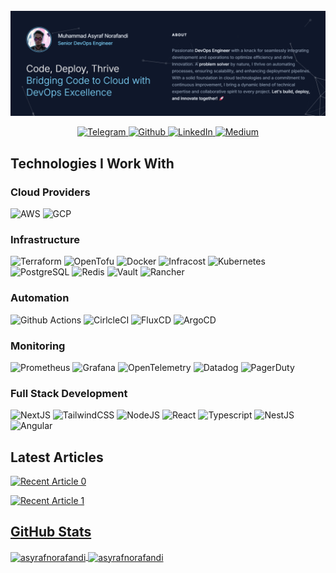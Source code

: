 <div align="center">
  <br />
    <a href="https://asyrafnorafandi.dev/" target="_blank">
      <img src="./docs/resume-site.png" alt="Project Banner">
    </a>
  <br />

  <p>
    <a href="https://t.me/asyrafnorafandi" target="_blank">
      <img
        alt="Telegram"
        src="https://img.shields.io/badge/telegram-%230077B5.svg?&style=for-the-badge&logo=telegram&logoColor=white"
      />
    </a>
    <a href="https://github.com/asyrafnorafandi" target="_blank">
      <img
        alt="Github"
        src="https://img.shields.io/badge/GitHub-%2312100E.svg?&style=for-the-badge&logo=Github&logoColor=white"
      />
    </a>
    <a href="https://www.linkedin.com/in/asyraf-norafandi" target="_blank">
      <img
        alt="LinkedIn"
        src="https://img.shields.io/badge/linkedin-%230077B5.svg?&style=for-the-badge&logo=linkedin&logoColor=white"
      />
    </a>
    <a href="https://medium.com/@asyrafnorafandi" target="_blank">
      <img
        alt="Medium"
        src="https://img.shields.io/badge/medium-%2312100E.svg?&style=for-the-badge&logo=medium&logoColor=white"
      />
    </a>
  </p>
</div>

<h2>Technologies I Work With</h2>
<h3>Cloud Providers</h3>
<div align="left">
  <img alt="AWS" src="https://img.shields.io/badge/-Amazon_Web_Services-232F3E?style=for-the-badge&logo=amazonwebservices&logoColor=ff9900" />
  <img alt="GCP" src="https://img.shields.io/badge/-Google_Cloud_Platform-1a73e8?style=for-the-badge&logo=google-cloud&logoColor=white" />
</div>

<h3>Infrastructure</h3>
<div align="left">
  <img alt="Terraform" src="https://img.shields.io/badge/-Terraform-844FBA?style=for-the-badge&logo=terraform&logoColor=white" />
  <img alt="OpenTofu" src="https://img.shields.io/badge/-OpenTofu-FFDA18?style=for-the-badge&logo=opentofu&logoColor=black" />
  <img alt="Docker" src="https://img.shields.io/badge/-Docker-2496ED?style=for-the-badge&logo=kubernetes&logoColor=white" />
  <img alt="Infracost" src="https://img.shields.io/badge/-Infracost-DB44B8?style=for-the-badge&logo=infracost&logoColor=white" />
  <img alt="Kubernetes" src="https://img.shields.io/badge/-Kubernetes-326CE5?style=for-the-badge&logo=kubernetes&logoColor=white" />
  <img alt="PostgreSQL" src="https://img.shields.io/badge/-PostgreSQL-4169E1?style=for-the-badge&logo=postgresql&logoColor=white" />
  <img alt="Redis" src="https://img.shields.io/badge/-Redis-FF4438?style=for-the-badge&logo=redis&logoColor=white" />
  <img alt="Vault" src="https://img.shields.io/badge/-Vault-FFEC6E?style=for-the-badge&logo=vault&logoColor=black" />
  <img alt="Rancher" src="https://img.shields.io/badge/-Rancher-0075A8?style=for-the-badge&logo=rancher&logoColor=white" />
</div>

<h3>Automation</h3>
<div align="left">
  <img alt="Github Actions" src="https://img.shields.io/badge/-Github Actions-2088FF?style=for-the-badge&logo=githubactions&logoColor=white" />
  <img alt="CirlcleCI" src="https://img.shields.io/badge/-CircleCI-343434?style=for-the-badge&logo=circleci&logoColor=white" />
  <img alt="FluxCD" src="https://img.shields.io/badge/-FluxCD-5468FF?style=for-the-badge&logo=flux&logoColor=white" />
  <img alt="ArgoCD" src="https://img.shields.io/badge/-ArgoCD-EF7B4D?style=for-the-badge&logo=kubernetes&logoColor=white" />
</div>

<h3>Monitoring</h3>
<div align="left">
  <img alt="Prometheus" src="https://img.shields.io/badge/-Prometheus-E6522C?style=for-the-badge&logo=prometheus&logoColor=white" />
  <img alt="Grafana" src="https://img.shields.io/badge/-Grafana-F46800?style=for-the-badge&logo=grafana&logoColor=white" />
  <img alt="OpenTelemetry" src="https://img.shields.io/badge/-OpenTelemetry-000000?style=for-the-badge&logo=opentelemetry&logoColor=white" />
  <img alt="Datadog" src="https://img.shields.io/badge/-Datadog-632CA6?style=for-the-badge&logo=datadog&logoColor=white" />
  <img alt="PagerDuty" src="https://img.shields.io/badge/-PagerDuty-06AC38?style=for-the-badge&logo=pagerduty&logoColor=white" />
</div>

<h3>Full Stack Development</h3>
<div align="left">
  <img alt="NextJS" src="https://img.shields.io/badge/-NextJS-000000?style=for-the-badge&logo=next.js&logoColor=white" />
  <img alt="TailwindCSS" src="https://img.shields.io/badge/-TailwindCSS-06B6D4?style=for-the-badge&logo=tailwindcss&logoColor=white" />
  <img alt="NodeJS" src="https://img.shields.io/badge/-NodeJS-5FA04E?style=for-the-badge&logo=node.js&logoColor=white" />
  <img alt="React" src="https://img.shields.io/badge/-React-61DAFB?style=for-the-badge&logo=react&logoColor=black" />
  <img alt="Typescript" src="https://img.shields.io/badge/-Typescript-3178C6?style=for-the-badge&logo=typescript&logoColor=white" />
  <img alt="NestJS" src="https://img.shields.io/badge/-NestJS-E0234E?style=for-the-badge&logo=nestjs&logoColor=white" />
  <img alt="Angular" src="https://img.shields.io/badge/-Angular-0F0F11?style=for-the-badge&logo=angular&logoColor=white" />
</div>

<h2>Latest Articles</h2>

<a target="_blank" href="https://github-readme-medium-recent-article.vercel.app/medium/@asyrafnorafandi/0"><img src="https://github-readme-medium-recent-article.vercel.app/medium/@asyrafnorafandi/0" alt="Recent Article 0">

<a target="_blank" href="https://github-readme-medium-recent-article.vercel.app/medium/@asyrafnorafandi/2"><img src="https://github-readme-medium-recent-article.vercel.app/medium/@asyrafnorafandi/1" alt="Recent Article 1">

<h2>GitHub Stats</h2>
<p>
  <img align="center" src="https://github-readme-stats.vercel.app/api?username=asyrafnorafandi&show_icons=true&locale=en&theme=dark" alt="asyrafnorafandi" />
  <img align="center" src="https://github-readme-streak-stats.herokuapp.com/?user=asyrafnorafandi&show_icons=true&theme=dark" alt="asyrafnorafandi" />
</p>
